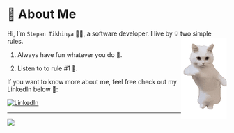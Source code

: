 # 🌿 About Me 

Hi, I’m `Stepan Tikhinya` 👨‍💻, a software developer. I live by 💡 two simple rules.  <img align="right" src="./small-dancing-white-cat-dance-funny.gif">

 1. Always have fun whatever you do 🎉.

 2. Listen to  to rule #1 🔁.

If you want to know more about me, feel free check out my LinkedIn below 🔗:

[![LinkedIn](https://img.shields.io/badge/LinkedIn-%230077B5.svg?logo=linkedin&logoColor=white)](https://linkedin.com/in/linkedin.com/in/stepan-tikhinya-970b17247) 


---
[![](https://visitcount.itsvg.in/api?id=Tihinya&icon=0&color=12)](https://visitcount.itsvg.in)

